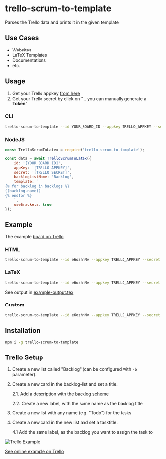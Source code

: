 # trello-scrum-to-template

Parses the Trello data and prints it in the given template

## Use Cases

- Websites
- LaTeX Templates
- Documentations
- etc.

## Usage

1. Get your Trello appkey [from here](https://trello.com/app-key)
2. Get your Trello secret by click on "... you can manually generate a **Token**"

### CLI

```bash
trello-scrum-to-template --id YOUR_BOARD_ID --appkey TRELLO_APPKEY --secret TRELLO_SECRET [-b Backlog] [-t default/latex.template] [--usebrackets]
```

### NodeJS

```javascript
const TrelloScrumToLatex = require('trello-scrum-to-template');

const data = await TrelloScrumToLatex({
    id: '[YOUR BOARD ID]',
    appKey: '[TRELLO APPKEY]',
    secret: '[TRELLO SECRET]',
    backlogListName: 'Backlog',
    template: `
{% for backlog in backlogs %}
((backlog.name))
{% endfor %}
    `,
    useBrackets: true
});
```

## Example

The example [board on Trello](https://trello.com/b/e6ozhnNv/example-board)


### HTML

```bash
trello-scrum-to-template --id e6ozhnNv --appkey TRELLO_APPKEY --secret TRELLO_SECRET > index.html
```
### LaTeX

```bash
trello-scrum-to-template --id e6ozhnNv --appkey TRELLO_APPKEY --secret TRELLO_SECRET -t default/latex.template --usebrackets > backlog.tex
```

See output in [example-output.tex](https://github.com/BrunnerLivio/trello-scrum-to-template/blob/master/example-output.tex)

### Custom

```bash
trello-scrum-to-template --id e6ozhnNv --appkey TRELLO_APPKEY --secret TRELLO_SECRET -t ./my-template.template > backlog.tex
```

## Installation

```bash
npm i -g trello-scrum-to-template
```

## Trello Setup

1. Create a new list called "Backlog" (can be configured with `-b` parameter).
2. Create a new card in the backlog-list and set a title.

    2.1. Add a description with the [backlog scheme](SCHEMES.md#backlog-scheme)

    2.2. Create a new label, with the same name as the backlog title
3. Create a new list with any name (e.g. "Todo") for the tasks
4. Create a new card in the new list and set a tasktitle.

    4.1 Add the same label, as the backlog you want to assign the task to

![Trello Example](https://raw.githubusercontent.com/BrunnerLivio/trello-scrum-to-template/master/.github/trello-example.png)

[See online example on Trello](https://trello.com/b/e6ozhnNv/example-board)
